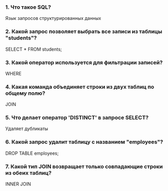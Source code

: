 ### 1. Что такое SQL? 
Язык запросов структурированных данных
### 2. Какой запрос позволяет выбрать все записи из таблицы "students"?
SELECT * FROM students;
### 3. Какой оператор используется для фильтрации записей? 
WHERE
### 4. Какая команда объединяет строки из двух таблиц по общему полю?
JOIN
### 5. Что делает оператор 'DISTINCT' в запросе SELECT? 
Удаляет дубликаты
### 6. Какой запрос удалит таблицу с названием "employees"?
DROP TABLE employees;
### 7. Какой тип JOIN возвращает только совпадающие строки из обеих таблиц?
INNER JOIN

